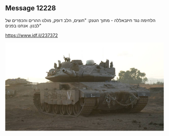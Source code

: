 ## Message 12228

הלחימה נגד חיזבאללה - מתוך הטנק:
"חוצים, הלב דופק, מולנו ההרים והכפרים של לבנון. אנחנו בפנים"

https://www.idf.il/237372

![Photo](12228/12228_photo.jpg)
